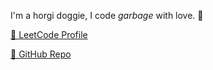 I'm a horgi doggie, I code *garbage* with love. 🤣 

[🔗 LeetCode Profile](https://leetcode.com/GaraFox/)

[🔗 GitHub Repo](https://github.com/GaraFox/LC-Practice)

